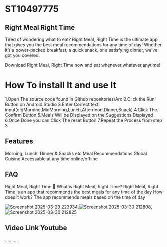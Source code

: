 
# ST10497775 
## Right Meal Right Time
Tired of wondering what to eat? Right Meal, Right Time is the ultimate app that gives you the best meal recommendations for any time of day! Whether it’s a power-packed breakfast, a quick snack, or a satisfying dinner, we’ve got you covered.

Download Right Meal, Right Time now and eat whenever,whatever,anytime!


# How To install It and use  It
1.Open The source code found in Github repositories/Arc
2.Click the Run Button on Android Studio
3.Enter Correct text input(e.gMorning,MidMorning,Lunch,Afternoon,Dinner,Snack)
4.Click The Confirm Button 
5.Meals Will be Displayed on the Suggestions Displayed
6.Once Done you can Click The reset Button 
7.Repeat the Process from step 3

## Features
Morning, Lunch, Dinner & Snacks etc
Meal Recommendations 
Global Cuisine
Accessable at any time online/offline
## FAQ
Right Meal, Right Time 
🔹 What is Right Meal, Right Time?
Right Meal, Right Time is an app that recommends the best meals for any time of the day 
How does it work?
The app recommends meals based on the time of day


![Screenshot 2025-03-29 223934](https://github.com/user-attachments/assets/d5074a45-8b47-479e-804b-f99fb61357ee),![Screenshot 2025-03-30 212808](https://github.com/user-attachments/assets/249aab7e-3a2f-4795-ae85-6ff529441f18),![Screenshot 2025-03-30 212825](https://github.com/user-attachments/assets/4cb97727-3c86-43e7-89f0-77c17e46bc6f)



## Video Link Youtube
...........

